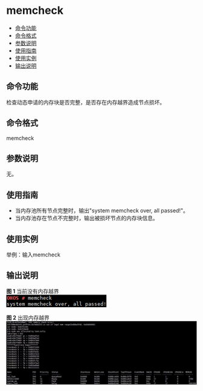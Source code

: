 # memcheck<a name="ZH-CN_TOPIC_0000001052170276"></a>

-   [命令功能](#section191633812516)
-   [命令格式](#section428816435510)
-   [参数说明](#section1939943304411)
-   [使用指南](#section228914491951)
-   [使用实例](#section17373205314515)
-   [输出说明](#section13406205385413)

## 命令功能<a name="section191633812516"></a>

检查动态申请的内存块是否完整，是否存在内存越界造成节点损坏。

## 命令格式<a name="section428816435510"></a>

memcheck

## 参数说明<a name="section1939943304411"></a>

无。

## 使用指南<a name="section228914491951"></a>

-   当内存池所有节点完整时，输出"system memcheck over, all passed!"。
-   当内存池存在节点不完整时，输出被损坏节点的内存块信息。

## 使用实例<a name="section17373205314515"></a>

举例：输入memcheck

## 输出说明<a name="section13406205385413"></a>

**图 1**  当前没有内存越界<a name="fig1115313610438"></a>  
![](figures/当前没有内存越界.png "当前没有内存越界")

**图 2**  出现内存越界<a name="fig6414131084419"></a>  
![](figures/出现内存越界.png "出现内存越界")

